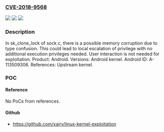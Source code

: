 ### [CVE-2018-9568](https://cve.mitre.org/cgi-bin/cvename.cgi?name=CVE-2018-9568)
![](https://img.shields.io/static/v1?label=Product&message=Android&color=blue)
![](https://img.shields.io/static/v1?label=Version&message=n%2Fa&color=blue)
![](https://img.shields.io/static/v1?label=Vulnerability&message=Elevation%20of%20privilege&color=brighgreen)

### Description

In sk_clone_lock of sock.c, there is a possible memory corruption due to type confusion. This could lead to local escalation of privilege with no additional execution privileges needed. User interaction is not needed for exploitation. Product: Android. Versions: Android kernel. Android ID: A-113509306. References: Upstream kernel.

### POC

#### Reference
No PoCs from references.

#### Github
- https://github.com/xairy/linux-kernel-exploitation

